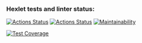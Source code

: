 ### Hexlet tests and linter status:
[![Actions Status](https://github.com/darklittlefinch/java-project-72/actions/workflows/hexlet-check.yml/badge.svg)](https://github.com/darklittlefinch/java-project-72/actions)
[![Actions Status](https://github.com/darklittlefinch/java-project-72/actions/workflows/main.yml/badge.svg)](https://github.com/darklittlefinch/java-project-72/actions/workflows/main.yml)
[![Maintainability](https://api.codeclimate.com/v1/badges/b0f2ff652e62b41e9481/maintainability)](https://codeclimate.com/github/darklittlefinch/java-project-72/maintainability)

[![Test Coverage](https://api.codeclimate.com/v1/badges/b0f2ff652e62b41e9481/test_coverage)](https://codeclimate.com/github/darklittlefinch/java-project-72/test_coverage)
